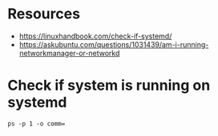 # Resources
- https://linuxhandbook.com/check-if-systemd/
- https://askubuntu.com/questions/1031439/am-i-running-networkmanager-or-networkd

# Check if system is running on systemd
`ps -p 1 -o comm=`
